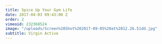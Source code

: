 ```yaml
---
title: Spice Up Your Gym Life
date: 2017-04-03 09:43:00 Z
order: 2
vimeoid: 232368524
image: "/uploads/Screen%20Shot%202017-09-05%20at%2012.26.51dd.jpg"
subtitle: Virgin Active
---
```



